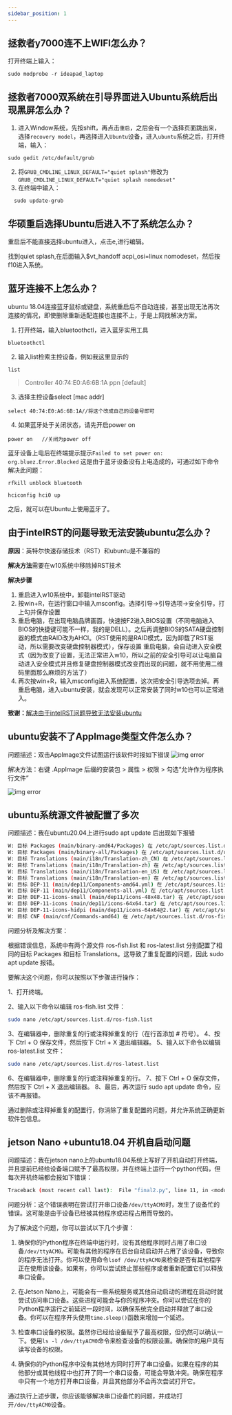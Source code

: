 ```yaml
---
sidebar_position: 1
---
```

## 拯救者y7000连不上WIFI怎么办？

打开终端上输入：

```shell
sudo modprobe -r ideapad_laptop
```

## 拯救者7000双系统在引导界面进入Ubuntu系统后出现黑屏怎么办？

1. 进入Window系统，先按shift，再点击`重启`，之后会有一个选择页面跳出来，选择`recovery model`，再选择进入`Ubuntu`设备，进入`ubuntu`系统之后，打开终端，输入：

```shell
sudo gedit /etc/default/grub
```

2. 将`GRUB_CMDLINE_LINUX_DEFAULT="quiet splash"`修改为`GRUB_CMDLINE_LINUX_DEFAULT="quiet splash nomodeset"`
3. 在终端中输入：

```shell
  sudo update-grub
```

## 华硕重启选择Ubuntu后进入不了系统怎么办？

重启后不能直接选择ubuntu进入，点击e,进行编辑。

找到quiet splash,在后面输入$vt_handoff acpi_osi=linux nomodeset，然后按f10进入系统。

## 蓝牙连接不上怎么办？

ubuntu 18.04连接蓝牙鼠标或键盘，系统重启后不自动连接，甚至出现无法再次连接的情况，即使删除重新适配连接也连接不上，于是上网找解决方案。

1. 打开终端，输入bluetoothctl，进入蓝牙实用工具

```shell
bluetoothctl
```

2. 输入list检索主控设备，例如我这里显示的

```shell
list
```

> Controller 40:74:E0:A6:6B:1A ppn [default]

3. 选择主控设备select [mac addr]

```shell
select 40:74:E0:A6:6B:1A//将这个改成自己的设备号即可
```

4. 如果蓝牙处于关闭状态，请先开启power on

```shell
power on   //关闭为power off
```

蓝牙设备上电后在终端提示提示`Failed to set power on: org.bluez.Error.Blocked`
这是由于蓝牙设备没有上电造成的，可通过如下命令解决此问题：

```shell
rfkill unblock bluetooth

hciconfig hci0 up
```

之后，就可以在Ubuntu上使用蓝牙了。

## 由于intelRST的问题导致无法安装ubuntu怎么办？

**原因**：英特尔快速存储技术（RST）和ubuntu是不兼容的

**解决方法**需要在w10系统中移除掉RST技术

**解决步骤**

1. 重启进入w10系统中，卸载intelRST驱动
2. 按win+R，在运行窗口中输入msconfig。选择引导->引导选项->安全引导，打上勾并保存设置
3. 重启电脑，在出现电脑品牌画面，快速按F2进入BIOS设置（不同电脑进入BIOS的快捷键可能不一样，我的是DELL）。之后再调整BIOS的SATA硬盘控制器的模式由RAID改为AHCI。（RST使用的是RAID模式，因为卸载了RST驱动，所以需要改变硬盘控制器模式），保存设置
重启电脑，会自动进入安全模式（因为改变了设置，无法正常进入w10，所以之前的安全引导可以让电脑自动进入安全模式并且修复硬盘控制器模式改变而出现的问题，就不用使用二维码里面那么麻烦的方法了）
4. 再次按win+R，输入msconfig进入系统配置，这次把安全引导选项去掉。再重启电脑，进入ubuntu安装，就会发现可以正常安装了同时w10也可以正常进入。

**致谢：**[解决由于intelRST问题导致无法安装ubuntu](https://zhuanlan.zhihu.com/p/148855857)

## ubuntu安装不了AppImage类型文件怎么办？

问题描述：双击AppImage文件试图运行该软件时报如下错误
![img error](img/APPimage报错.png)

解决方法：右键 .AppImage 后缀的安装包 > 属性 > 权限 > 勾选“允许作为程序执行文件”

![img error](img/AppImage.png)

## ubuntu系统源文件被配置了多次

问题描述：我在ubuntu20.04上进行sudo apt update 后出现如下报错

```bash
W: 目标 Packages (main/binary-amd64/Packages) 在 /etc/apt/sources.list.d/ros-fish.list:1 和 /etc/apt/sources.list.d/ros-latest.list:1 中被配置了多次
W: 目标 Packages (main/binary-all/Packages) 在 /etc/apt/sources.list.d/ros-fish.list:1 和 /etc/apt/sources.list.d/ros-latest.list:1 中被配置了多次
W: 目标 Translations (main/i18n/Translation-zh_CN) 在 /etc/apt/sources.list.d/ros-fish.list:1 和 /etc/apt/sources.list.d/ros-latest.list:1 中被配置了多次
W: 目标 Translations (main/i18n/Translation-zh) 在 /etc/apt/sources.list.d/ros-fish.list:1 和 /etc/apt/sources.list.d/ros-latest.list:1 中被配置了多次
W: 目标 Translations (main/i18n/Translation-en_US) 在 /etc/apt/sources.list.d/ros-fish.list:1 和 /etc/apt/sources.list.d/ros-latest.list:1 中被配置了多次
W: 目标 Translations (main/i18n/Translation-en) 在 /etc/apt/sources.list.d/ros-fish.list:1 和 /etc/apt/sources.list.d/ros-latest.list:1 中被配置了多次
W: 目标 DEP-11 (main/dep11/Components-amd64.yml) 在 /etc/apt/sources.list.d/ros-fish.list:1 和 /etc/apt/sources.list.d/ros-latest.list:1 中被配置了多次
W: 目标 DEP-11 (main/dep11/Components-all.yml) 在 /etc/apt/sources.list.d/ros-fish.list:1 和 /etc/apt/sources.list.d/ros-latest.list:1 中被配置了多次
W: 目标 DEP-11-icons-small (main/dep11/icons-48x48.tar) 在 /etc/apt/sources.list.d/ros-fish.list:1 和 /etc/apt/sources.list.d/ros-latest.list:1 中被配置了多次
W: 目标 DEP-11-icons (main/dep11/icons-64x64.tar) 在 /etc/apt/sources.list.d/ros-fish.list:1 和 /etc/apt/sources.list.d/ros-latest.list:1 中被配置了多次
W: 目标 DEP-11-icons-hidpi (main/dep11/icons-64x64@2.tar) 在 /etc/apt/sources.list.d/ros-fish.list:1 和 /etc/apt/sources.list.d/ros-latest.list:1 中被配置了多次
W: 目标 CNF (main/cnf/Commands-amd64) 在 /etc/apt/sources.list.d/ros-fish.list:1 和 /etc/apt/sources.list.d/ros-latest.list:1 中被配置了多次
```

问题分析及解决方案：

根据错误信息，系统中有两个源文件 ros-fish.list 和 ros-latest.list 分别配置了相同的目标 Packages 和目标 Translations。这导致了重复配置的问题，因此 sudo apt update 报错。

要解决这个问题，你可以按照以下步骤进行操作：

1、打开终端。

2、输入以下命令以编辑 ros-fish.list 文件：

```bash
sudo nano /etc/apt/sources.list.d/ros-fish.list
```

3、在编辑器中，删除重复的行或注释掉重复的行（在行首添加 # 符号）。
4、按下 Ctrl + O 保存文件，然后按下 Ctrl + X 退出编辑器。
5、输入以下命令以编辑 ros-latest.list 文件：

```bash
sudo nano /etc/apt/sources.list.d/ros-latest.list
```

6、在编辑器中，删除重复的行或注释掉重复的行。
7、按下 Ctrl + O 保存文件，然后按下 Ctrl + X 退出编辑器。
8、最后，再次运行 sudo apt update 命令，应该不再报错。

通过删除或注释掉重复的配置行，你消除了重复配置的问题，并允许系统正确更新软件包信息。

## jetson Nano +ubuntu18.04 开机自启动问题

问题描述：我在jetson nano上的ubuntu18.04系统上写好了开机自动打开终端，并且提前已经给设备端口赋予了最高权限，并在终端上运行一个python代码，但每次开机终端都会报如下错误：

```bash
Traceback (most recent call last):  File "final2.py", line 11, in <module>    mc = MyCobot("/dev/ttyACM0", 115200)  File "/home/agilex/.local/lib/python2.7/site-packages/pymycobot/mycobot.py", line 64, in __init__    self._serial_port.open()  File "/usr/lib/python2.7/dist-packages/serial/serialposix.py", line 268, in open    raise SerialException(msg.errno, "could not open port {}: {}".format(self._port, msg)) serial.serialutil.SerialException: [Errno 16] could not open port /dev/ttyACM0: [Errno 16] Device or resource busy: '/dev/ttyACM0'
```

问题分析：这个错误表明在尝试打开串口设备`/dev/ttyACM0`时，发生了设备忙的错误。这可能是由于设备已经被其他程序或进程占用而导致的。

为了解决这个问题，你可以尝试以下几个步骤：

1. 确保你的Python程序在终端中运行时，没有其他程序同时占用了串口设备`/dev/ttyACM0`。可能有其他的程序在后台自动启动并占用了该设备，导致你的程序无法打开。你可以使用命令`lsof /dev/ttyACM0`来检查是否有其他程序正在使用该设备。如果有，你可以尝试终止那些程序或者重新配置它们以释放串口设备。

2. 在Jetson Nano上，可能会有一些系统服务或其他自动启动的进程在启动时就尝试访问串口设备。这些进程可能会与你的程序冲突。你可以尝试在你的Python程序运行之前延迟一段时间，以确保系统完全启动并释放了串口设备。你可以在程序开头使用`time.sleep()`函数来增加一个延迟。

3. 检查串口设备的权限。虽然你已经给设备赋予了最高权限，但仍然可以确认一下。使用`ls -l /dev/ttyACM0`命令来检查设备的权限设置。确保你的用户具有读写设备的权限。

4. 确保你的Python程序中没有其他地方同时打开了串口设备。如果在程序的其他部分或其他线程中也打开了同一个串口设备，可能会导致冲突。确保在程序中只有一个地方打开串口设备，并且其他部分不会再次尝试打开它。

通过执行上述步骤，你应该能够解决串口设备忙的问题，并成功打开`/dev/ttyACM0`设备。
